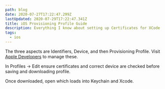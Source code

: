 ```yaml
---
path: blog
date: 2020-07-27T17:22:47.299Z
lastUpdated: 2020-07-29T17:22:47.341Z
title: iOS Provisioning Profile Guide
description: Everything I know about setting up Certificates for XCode and iOS devices
tags:
  - ios
---
```

The three aspects are Identifiers, Device, and then Provisioning Profile. Visit [Apple Developers](https://developer.apple.com/account/resources/certificates/list) to manage these.

In Profiles -> Edit ensure certificates and correct device are checked before saving and downloading profile.

Once downloaded, open which loads into Keychain and Xcode.
